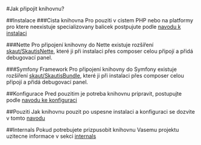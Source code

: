 #Jak připojit knihovnu?

##Instalace
###Cista knihovna
Pro pouziti v cistem PHP nebo na platformy pro ktere neexistuje specializovany balicek postpujute podle [navodu k instalaci](instalace.md)

###Nette
Pro připojení knihovny do Nette existuje rozšíření [skaut/SkautisNette](https://github.com/skaut/SkautisNette), které ji při instalaci přes composer celou připojí a přidá debugovací panel.

###Symfony Framework
Pro připojení knihovny do Symfony existuje rozšíření [skaut/SkautisBundle](https://github.com/skaut/SkautisBundle), které ji při instalaci přes composer celou připojí a přidá debugovací panel.

##Konfigurace
Pred pouzitim je potreba knihovnu pripravit, postupujte podle [navodu ke konfiguraci](konfigurace.md)

##Pouziti
Jak knihovnu pouzit po uspesne instalaci a konfiguraci se dozvite v tomto [navodu](pouziti.md)

##Internals
Pokud potrebujete prizpusobit knihovnu Vasemu projektu uzitecne informace v sekci [internals](internals.md)
